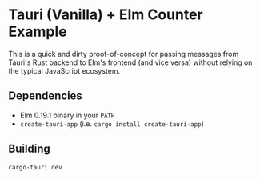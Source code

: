 # Tauri (Vanilla) + Elm Counter Example

This is a quick and dirty proof-of-concept for passing messages from Tauri's Rust backend to Elm's frontend (and vice versa) without relying on the typical JavaScript ecosystem.

## Dependencies

* Elm 0.19.1 binary in your `PATH`
* `create-tauri-app` (i.e. `cargo install create-tauri-app`)

## Building

`cargo-tauri dev`
